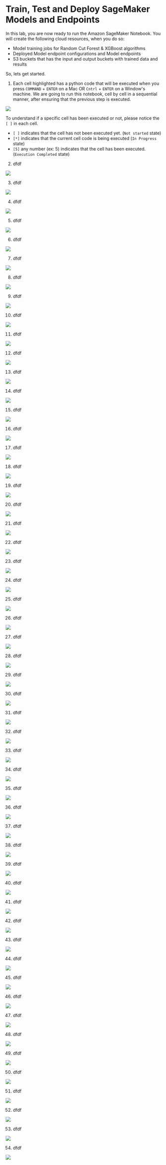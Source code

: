 # Train, Test and Deploy SageMaker Models and Endpoints

In this lab, you are now ready to run the Amazon SageMaker Notebook. You will create the following cloud resources, when you do so:

* Model training jobs for Random Cut Forest & XGBoost algorithms
* Deployed Model endpoint configurations and Model endpoints
* S3 buckets that has the input and output buckets with trained data and results

So, lets get started.

01. Each cell highlighted has a python code that will be executed when you press `COMMAND` + `ENTER` on a Mac OR `Cntrl` + `ENTER` on a Window's machine.
We are going to run this notebook, cell by cell in a sequential manner, after ensuring that the previous step is executed.

![](images/01-sagemaker-model.png)

To understand if a specific cell has been executed or not, please notice the `[ ]` in each cell.
- `[ ]` indicates that the cell has not been executed yet. (`Not started` state)
- `[*]` indicates that the current cell code is being executed (`In Progress` state)
- `[5]` any number (ex: 5) indicates that the cell has been executed.(`Execution Completed` state)

02. dfdf

![](images/02-sagemaker-model.png)

03. dfdf

![](images/03-sagemaker-model.png)

04. dfdf

![](images/04-sagemaker-model.png)

05. dfdf

![](images/05-sagemaker-model.png)

06. dfdf

![](images/06-sagemaker-model.png)

07. dfdf

![](images/07-sagemaker-model.png)

08. dfdf

![](images/08-sagemaker-model.png)

09. dfdf

![](images/09-sagemaker-model.png)

10. dfdf

![](images/10-sagemaker-model.png)

11. dfdf

![](images/11-sagemaker-model.png)

12. dfdf

![](images/12-sagemaker-model.png)

13. dfdf

![](images/13-sagemaker-model.png)

14. dfdf

![](images/14-sagemaker-model.png)


15. dfdf

![](images/15-sagemaker-model.png)


16. dfdf

![](images/16-sagemaker-model.png)


17. dfdf

![](images/17-sagemaker-model.png)


18. dfdf

![](images/18-sagemaker-model.png)


19. dfdf

![](images/19-sagemaker-model.png)


20. dfdf

![](images/20-sagemaker-model.png)


21. dfdf

![](images/21-sagemaker-model.png)


22. dfdf

![](images/22-sagemaker-model.png)


23. dfdf

![](images/23-sagemaker-model.png)


24. dfdf

![](images/24-sagemaker-model.png)


25. dfdf

![](images/25-sagemaker-model.png)


26. dfdf

![](images/26-sagemaker-model.png)


27. dfdf

![](images/27-sagemaker-model.png)

28. dfdf

![](images/28-sagemaker-model.png)

29. dfdf

![](images/29-sagemaker-model.png)

30. dfdf

![](images/30-sagemaker-model.png)

31. dfdf

![](images/31-sagemaker-model.png)

32. dfdf

![](images/32-sagemaker-model.png)

33. dfdf

![](images/33-sagemaker-model.png)

34. dfdf

![](images/34-sagemaker-model.png)

35. dfdf

![](images/35-sagemaker-model.png)

36. dfdf

![](images/36-sagemaker-model.png)

37. dfdf

![](images/37-sagemaker-model.png)

38. dfdf

![](images/38-sagemaker-model.png)

39. dfdf

![](images/39-sagemaker-model.png)

40. dfdf

![](images/30-sagemaker-model.png)

41. dfdf

![](images/41-sagemaker-model.png)

42. dfdf

![](images/42-sagemaker-model.png)

43. dfdf

![](images/43-sagemaker-model.png)

44. dfdf

![](images/44-sagemaker-model.png)

45. dfdf

![](images/45-sagemaker-model.png)

46. dfdf

![](images/46-sagemaker-model.png)

47. dfdf

![](images/47-sagemaker-model.png)

48. dfdf

![](images/48-sagemaker-model.png)

49. dfdf

![](images/49-sagemaker-model.png)

50. dfdf

![](images/50-sagemaker-model.png)

51. dfdf

![](images/51-sagemaker-model.png)

52. dfdf

![](images/52-sagemaker-model.png)

53. dfdf

![](images/53-sagemaker-model.png)

54. dfdf

![](images/54-sagemaker-model.png)
